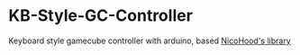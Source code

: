 # KB-Style-GC-Controller
Keyboard style gamecube controller with arduino, based [NicoHood's library](https://github.com/NicoHood/Nintendo)
